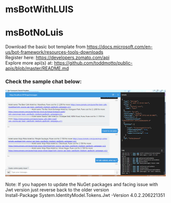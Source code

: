 # msBotWithLUIS

# msBotNoLuis

Download the basic bot template from https://docs.microsoft.com/en-us/bot-framework/resources-tools-downloads <br/>
Register here: https://developers.zomato.com/api <br/>
Explore more api(s) at: https://github.com/toddmotto/public-apis/blob/master/README.md <br/>


### Check the sample chat below:

![alt text](https://github.com/AbhishekAshokDubey/msBotWithLUIS/blob/master/bot_chat.PNG?raw=true)

Note:
If you happen to update the NuGet packages and facing issue with Jwt version just reverse back to the older version<br>
Install-Package System.IdentityModel.Tokens.Jwt -Version 4.0.2.206221351
